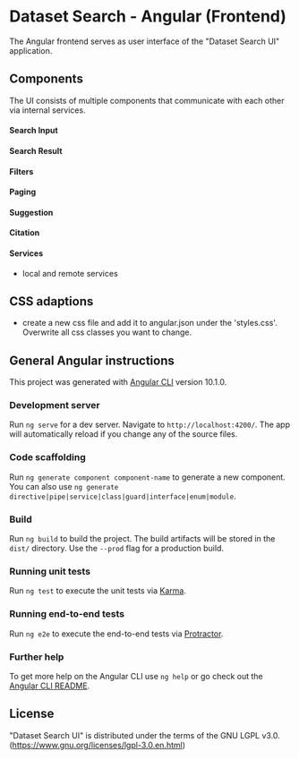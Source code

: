 # Dataset Search - Angular (Frontend)

The Angular frontend serves as user interface of the "Dataset Search UI" application.

## Components

The UI consists of multiple components that communicate with each other via internal services.

#### Search Input

#### Search Result

#### Filters

#### Paging

#### Suggestion 

#### Citation

#### Services

* local and remote services

## CSS adaptions

* create a new css file and add it to angular.json under the 'styles.css'. Overwrite all css classes you want to change. 

## General Angular instructions

This project was generated with [Angular CLI](https://github.com/angular/angular-cli) version 10.1.0.

### Development server

Run `ng serve` for a dev server. Navigate to `http://localhost:4200/`. The app will automatically reload if you change any of the source files.

### Code scaffolding

Run `ng generate component component-name` to generate a new component. You can also use `ng generate directive|pipe|service|class|guard|interface|enum|module`.

### Build

Run `ng build` to build the project. The build artifacts will be stored in the `dist/` directory. Use the `--prod` flag for a production build.

### Running unit tests

Run `ng test` to execute the unit tests via [Karma](https://karma-runner.github.io).

### Running end-to-end tests

Run `ng e2e` to execute the end-to-end tests via [Protractor](http://www.protractortest.org/).

### Further help

To get more help on the Angular CLI use `ng help` or go check out the [Angular CLI README](https://github.com/angular/angular-cli/blob/master/README.md).

## License
"Dataset Search UI" is distributed under the terms of the GNU LGPL v3.0. (https://www.gnu.org/licenses/lgpl-3.0.en.html) 